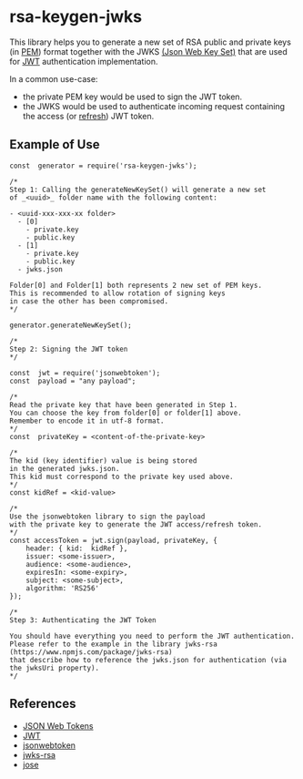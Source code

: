 # rsa-keygen-jwks

This library helps you to generate a new set of RSA public and private keys (in [PEM](https://knowledge.digicert.com/quovadis/ssl-certificates/ssl-general-topics/what-is-pem-format.html)) format together with the JWKS [(Json Web Key Set)](https://auth0.com/docs/secure/tokens/json-web-tokens/json-web-key-sets#:~:text=The%20JSON%20Web%20Key%20Set,using%20the%20RS256%20signing%20algorithm.) that are used for [JWT](https://jwt.io/) authentication implementation.

In a common use-case:

- the private PEM key would be used to sign the JWT token.
- the JWKS would be used to authenticate incoming request containing the access (or [refresh](https://auth0.com/blog/refresh-tokens-what-are-they-and-when-to-use-them/)) JWT token.

## Example of Use

```JS
const  generator = require('rsa-keygen-jwks');

/*
Step 1: Calling the generateNewKeySet() will generate a new set
of _<uuid>_ folder name with the following content:

- <uuid-xxx-xxx-xx folder>
  - [0]
    - private.key
    - public.key
  - [1]
    - private.key
    - public.key
  - jwks.json

Folder[0] and Folder[1] both represents 2 new set of PEM keys.
This is recommended to allow rotation of signing keys
in case the other has been compromised.
*/

generator.generateNewKeySet();

/*
Step 2: Signing the JWT token
*/

const  jwt = require('jsonwebtoken');
const  payload = "any payload";

/*
Read the private key that have been generated in Step 1.
You can choose the key from folder[0] or folder[1] above.
Remember to encode it in utf-8 format.
*/
const  privateKey = <content-of-the-private-key>

/*
The kid (key identifier) value is being stored
in the generated jwks.json.
This kid must correspond to the private key used above.
*/
const kidRef = <kid-value>

/*
Use the jsonwebtoken library to sign the payload
with the private key to generate the JWT access/refresh token.
*/
const accessToken = jwt.sign(payload, privateKey, {
	header: { kid:  kidRef },
	issuer: <some-issuer>,
	audience: <some-audience>,
	expiresIn: <some-expiry>,
	subject: <some-subject>,
	algorithm: 'RS256'
});

/*
Step 3: Authenticating the JWT Token

You should have everything you need to perform the JWT authentication.
Please refer to the example in the library jwks-rsa (https://www.npmjs.com/package/jwks-rsa)
that describe how to reference the jwks.json for authentication (via the jwksUri property).
*/

```

## References

- [JSON Web Tokens](https://auth0.com/docs/secure/tokens/json-web-tokens)
- [JWT](https://jwt.io/)
- [jsonwebtoken](https://www.npmjs.com/package/jsonwebtoken)
- [jwks-rsa](https://www.npmjs.com/package/jwks-rsa)
- [jose](https://www.npmjs.com/package/jose)
